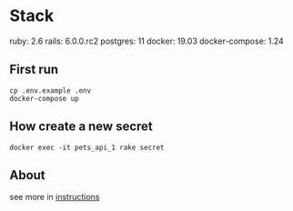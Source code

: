 # Stack
ruby: 2.6
rails: 6.0.0.rc2
postgres: 11
docker: 19.03
docker-compose: 1.24

## First run
```shell
cp .env.example .env
docker-compose up
```

## How create a new secret
```shell
docker exec -it pets_api_1 rake secret
```

## About
see more in [instructions](/instructions.md)
